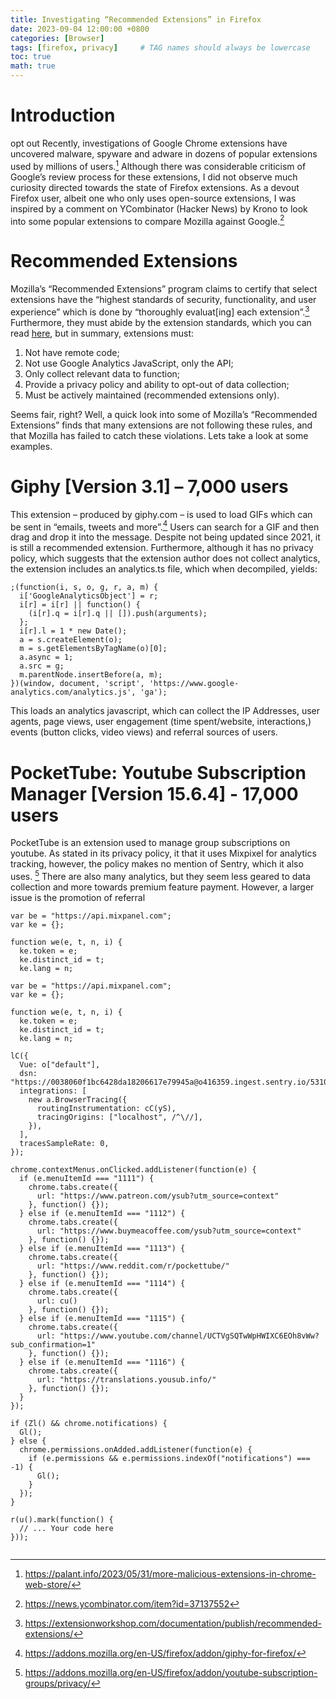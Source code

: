 ```yaml
---
title: Investigating “Recommended Extensions” in Firefox
date: 2023-09-04 12:00:00 +0800
categories: [Browser]
tags: [firefox, privacy]     # TAG names should always be lowercase
toc: true
math: true
---
```

# Introduction
opt out
Recently, investigations of Google Chrome extensions have uncovered malware, spyware and adware in dozens of popular extensions used by millions of users.[^footnote] Although there was considerable criticism of Google’s review process for these extensions, I did not observe much curiosity directed towards the state of Firefox extensions. As a devout Firefox user, albeit one who only uses open-source extensions, I was inspired by a comment on YCombinator (Hacker News) by Krono to look into some popular extensions to compare Mozilla against Google.[^footnote2]
	
# Recommended Extensions
Mozilla’s “Recommended Extensions” program claims to certify that select extensions have the “highest standards of security, functionality, and user experience” which is done by “thoroughly evaluat[ing] each extension”.[^footnote3] Furthermore, they must abide by the extension standards, which you can read [here](https://extensionworkshop.com/documentation/publish/add-on-policies/), but in summary, extensions must:
1. Not have remote code;
2. Not use Google Analytics JavaScript, only the API;
3. Only collect relevant data to function;
4. Provide a privacy policy and ability to opt-out of data collection;
5. Must be actively maintained (recommended extensions only).

Seems fair, right? Well, a quick look into some of Mozilla’s “Recommended Extensions” finds that many extensions are not following these rules, and that Mozilla has failed to catch these violations. Lets take a look at some examples.

# Giphy [Version 3.1] – 7,000 users

This extension – produced by giphy.com – is used to load GIFs which can be sent in “emails, tweets and more”.[^footnote4] Users can search for a GIF and then drag and drop it into the message. Despite not being updated since 2021, it is still a recommended extension. Furthermore, although it has no privacy policy, which suggests that the extension author does not collect analytics, the extension includes an analytics.ts file, which when decompiled, yields: 

```
;(function(i, s, o, g, r, a, m) {
  i['GoogleAnalyticsObject'] = r;
  i[r] = i[r] || function() {
    (i[r].q = i[r].q || []).push(arguments);
  };
  i[r].l = 1 * new Date();
  a = s.createElement(o);
  m = s.getElementsByTagName(o)[0];
  a.async = 1;
  a.src = g;
  m.parentNode.insertBefore(a, m);
})(window, document, 'script', 'https://www.google-analytics.com/analytics.js', 'ga');
```

This loads an analytics javascript, which can collect the IP Addresses, user agents, page views, user engagement (time spent/website, interactions,) events (button clicks, video views) and referral sources of users.

#  PocketTube: Youtube Subscription Manager [Version 15.6.4] - 17,000 users

PocketTube is an extension used to manage group subscriptions on youtube. As stated in its privacy policy, it that it uses Mixpixel for analytics tracking, however, the policy makes no mention of Sentry, which it also uses. [^footnote5] There are also many analytics, but they seem less geared to data collection and more towards premium feature payment. However, a larger issue is the promotion of referral 

```
var be = "https://api.mixpanel.com";
var ke = {};

function we(e, t, n, i) {
  ke.token = e;
  ke.distinct_id = t;
  ke.lang = n;
```

```
var be = "https://api.mixpanel.com";
var ke = {};

function we(e, t, n, i) {
  ke.token = e;
  ke.distinct_id = t;
  ke.lang = n;
```

```
lC({
  Vue: o["default"],
  dsn: "https://0038060f1bc6428da18206617e79945a@o416359.ingest.sentry.io/5310804",
  integrations: [
    new a.BrowserTracing({
      routingInstrumentation: cC(yS),
      tracingOrigins: ["localhost", /^\//],
    }),
  ],
  tracesSampleRate: 0,
});

```
```
chrome.contextMenus.onClicked.addListener(function(e) {
  if (e.menuItemId === "1111") {
    chrome.tabs.create({
      url: "https://www.patreon.com/ysub?utm_source=context"
    }, function() {});
  } else if (e.menuItemId === "1112") {
    chrome.tabs.create({
      url: "https://www.buymeacoffee.com/ysub?utm_source=context"
    }, function() {});
  } else if (e.menuItemId === "1113") {
    chrome.tabs.create({
      url: "https://www.reddit.com/r/pockettube/"
    }, function() {});
  } else if (e.menuItemId === "1114") {
    chrome.tabs.create({
      url: cu()
    }, function() {});
  } else if (e.menuItemId === "1115") {
    chrome.tabs.create({
      url: "https://www.youtube.com/channel/UCTVgSQTwWpHWIXC6EOh8vWw?sub_confirmation=1"
    }, function() {});
  } else if (e.menuItemId === "1116") {
    chrome.tabs.create({
      url: "https://translations.yousub.info/"
    }, function() {});
  }
});

if (Zl() && chrome.notifications) {
  Gl();
} else {
  chrome.permissions.onAdded.addListener(function(e) {
    if (e.permissions && e.permissions.indexOf("notifications") === -1) {
      Gl();
    }
  });
}

r(u().mark(function() {
  // ... Your code here
}));


```

[^footnote]: https://palant.info/2023/05/31/more-malicious-extensions-in-chrome-web-store/
[^footnote2]: https://news.ycombinator.com/item?id=37137552
[^footnote3]: https://extensionworkshop.com/documentation/publish/recommended-extensions/
[^footnote4]: https://addons.mozilla.org/en-US/firefox/addon/giphy-for-firefox/
[^footnote5]: https://addons.mozilla.org/en-US/firefox/addon/youtube-subscription-groups/privacy/
